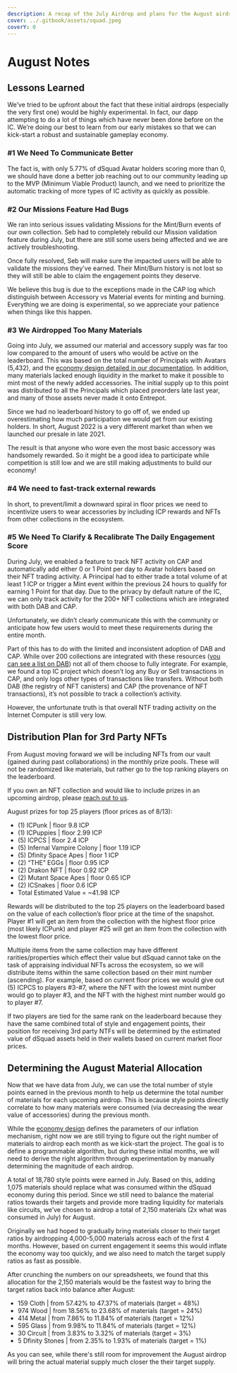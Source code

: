 ```yaml
---
description: A recap of the July Airdrop and plans for the August airdrop
cover: ../.gitbook/assets/squad.jpeg
coverY: 0
---
```


# August Notes

## Lessons Learned
We’ve tried to be upfront about the fact that these initial airdrops (especially the very first one) would be highly experimental. In fact, our dapp attempting to do a lot of things which have never been done before on the IC. We’re doing our best to learn from our early mistakes so that we can kick-start a robust and sustainable gameplay economy.

### #1 We Need To Communicate Better
The fact is, with only 5.77% of dSquad Avatar holders scoring more than 0, we should have done a better job reaching out to our community leading up to the MVP (Minimum Viable Product) launch, and we need to prioritize the automatic tracking of more types of IC activity as quickly as possible. 

### #2 Our Missions Feature Had Bugs
We ran into serious issues validating Missions for the Mint/Burn events of our own collection. Seb had to completely rebuild our Mission validation feature during July, but there are still some users being affected and we are actively troubleshooting.

Once fully resolved, Seb will make sure the impacted users will be able to validate the missions they’ve earned. Their Mint/Burn history is not lost so they will still be able to claim the engagement points they deserve.

We believe this bug is due to the exceptions made in the CAP log which distinguish between Accessory vs Material events for minting and burning. Everything we are doing is experimental, so we appreciate your patience when things like this happen.

### #3 We Airdropped Too Many Materials
Going into July, we assumed our material and accessory supply was far too low compared to the amount of users who would be active on the leaderboard. This was based on the total number of Principals with Avatars (5,432), and the [economy design detailed in our documentation](https://dsquad.gitbook.io/docs/earn/economy-design#leaderboard-and-rewards). In addition, many materials lacked enough liquidity in the market to make it possible to mint most of the newly added accessories. The initial supply up to this point was distributed to all the Principals which placed preorders late last year, and many of those assets never made it onto Entrepot.

Since we had no leaderboard history to go off of, we ended up overestimating how much participation we would get from our existing holders. In short, August 2022 is a very different market than when we launched our presale in late 2021.

The result is that anyone who wore even the most basic accessory was handsomely rewarded. So it might be a good idea to participate while competition is still low and we are still making adjustments to build our economy!

### #4 We need to fast-track external rewards
In short, to prevent/limit a downward spiral in floor prices we need to incentivize users to wear accessories by including ICP rewards and NFTs from other collections in the ecosystem.

### #5 We Need To Clarify & Recalibrate The Daily Engagement Score
During July, we enabled a feature to track NFT activity on CAP and automatically add either 0 or 1 Point per day to Avatar holders based on their NFT trading activity. A Principal had to either trade a total volume of at least 1 ICP or trigger a Mint event within the previous 24 hours to qualify for earning 1 Point for that day. Due to the privacy by default nature of the IC, we can only track activity for the 200+ NFT collections which are integrated with both DAB and CAP. 

Unfortunately, we didn’t clearly communicate this with the community or anticipate how few users would to meet these requirements during the entire month. 

Part of this has to do with the limited and inconsistent adoption of DAB and CAP. While over 200 collections are integrated with these resources ([you can see a list on DAB](https://dab.ooo/nfts/)) not all of them choose to fully integrate. For example, we found a top IC project which doesn’t log any Buy or Sell transactions in CAP, and only logs other types of transactions like transfers. Without both DAB (the registry of NFT canisters) and CAP (the provenance of NFT transactions), it’s not possible to track a collection’s activity.

However, the unfortunate truth is that overall NTF trading activity on the Internet Computer is still very low.

## Distribution Plan for 3rd Party NFTs
From August moving forward we will be including NFTs from our vault (gained during past collaborations) in the monthly prize pools. These will not be randomized like materials, but rather go to the top ranking players on the leaderboard.

If you own an NFT collection and would like to include prizes in an upcoming airdrop, please [reach out to us](https://x3ul6-2aaaa-aaaah-abjda-cai.ic0.app/partners).

August prizes for top 25 players (floor prices as of 8/13):
- (1) ICPunk | floor 9.8 ICP
- (1) ICPuppies | floor 2.99 ICP
- (5) ICPCS | floor 2.4 ICP
- (5) Infernal Vampire Colony | floor 1.19 ICP
- (5) Dfinity Space Apes | floor 1 ICP
- (2) “THE” EGGs | floor 0.95 ICP
- (2) Drakon NFT | floor 0.92 ICP
- (2) Mutant Space Apes | floor 0.65 ICP
- (2) ICSnakes | floor 0.6 ICP
- Total Estimated Value = ~41.98 ICP

Rewards will be distributed to the top 25 players on the leaderboard based on the value of each collection’s floor price at the time of the snapshot. Player #1 will get an item from the collection with the highest floor price (most likely ICPunk) and player #25 will get an item from the collection with the lowest floor price. 

Multiple items from the same collection may have different rarities/properties which effect their value but dSquad cannot take on the task of appraising individual NFTs across the ecosystem, so we will distribute items within the same collection based on their mint number (ascending). For example, based on current floor prices we would give out (5) ICPCS to players #3-#7, where the NFT with the lowest mint number would go to player #3, and the NFT with the highest mint number would go to player #7. 

If two players are tied for the same rank on the leaderboard because they have the same combined total of style and engagement points, their position for receiving 3rd party NTFs will be determined by the estimated value of dSquad assets held in their wallets based on current market floor prices.

## Determining the August Material Allocation
Now that we have data from July, we can use the total number of style points earned in the previous month to help us determine the total number of materials for each upcoming airdrop. This is because style points directly correlate to how many materials were consumed (via decreasing the wear value of accessories) during the previous month.

While the [economy design](https://dsquad.gitbook.io/docs/earn/economy-design) defines the parameters of our inflation mechanism, right now we are still trying to figure out the right number of materials to airdrop each month as we kick-start the project. The goal is to define a programmable algorithm, but during these initial months, we will need to derive the right algorithm through experimentation by manually determining the magnitude of each airdrop.

A total of 18,780 style points were earned in July. Based on this, adding 1,075 materials should replace what was consumed within the dSquad economy during this period. Since we still need to balance the material ratios towards their targets and provide more trading liquidity for materials like circuits, we’ve chosen to airdrop a total of 2,150 materials (2x what was consumed in July) for August.

Originally we had hoped to gradually bring materials closer to their target ratios by airdropping 4,000-5,000 materials across each of the first 4 months. However, based on current engagement it seems this would inflate the economy way too quickly, and we also need to match the target supply ratios as fast as possible.

After crunching the numbers on our spreadsheets, we found that this allocation for the 2,150 materials would be the fastest way to bring the target ratios back into balance after August:
- 159 Cloth | from 57.42% to 47.37% of materials (target = 48%)
- 974 Wood | from 18.56% to 23.68% of materials (target = 24%)
- 414 Metal | from 7.86% to 11.84% of materials (target = 12%)
- 595 Glass | from 9.98% to 11.84% of materials (target = 12%)
- 30 Circuit | from 3.83% to 3.32% of materials (target = 3%)
- 5 Dfinity Stones | from 2.35% to 1.93% of materials (target = 1%)

As you can see, while there's still room for improvement the August airdrop will bring the actual material supply much closer the their target supply.
